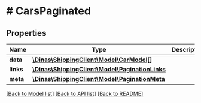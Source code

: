 # # CarsPaginated

## Properties

Name | Type | Description | Notes
------------ | ------------- | ------------- | -------------
**data** | [**\Dinas\ShippingClient\Model\CarModel[]**](CarModel.md) |  | [optional]
**links** | [**\Dinas\ShippingClient\Model\PaginationLinks**](PaginationLinks.md) |  | [optional]
**meta** | [**\Dinas\ShippingClient\Model\PaginationMeta**](PaginationMeta.md) |  | [optional]

[[Back to Model list]](../../README.md#models) [[Back to API list]](../../README.md#endpoints) [[Back to README]](../../README.md)

